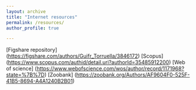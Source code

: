 ```yaml
---
layout: archive
title: "Internet resources"
permalink: /resources/
author_profile: true

---
```


[Figshare repository] (https://figshare.com/authors/Guifr_Torruella/3846172)
[Scopus] (https://www.scopus.com/authid/detail.uri?authorId=35485912200)
[Web of science] (https://www.webofscience.com/wos/author/record/1171968?state=%7B%7D)
[Zoobank] (https://zoobank.org/Authors/AF9604F0-525F-41B5-8694-A4A1240B2B01)
